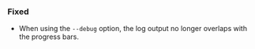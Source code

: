 ### Fixed

- When using the `--debug` option, the log output no longer overlaps with the progress bars.
